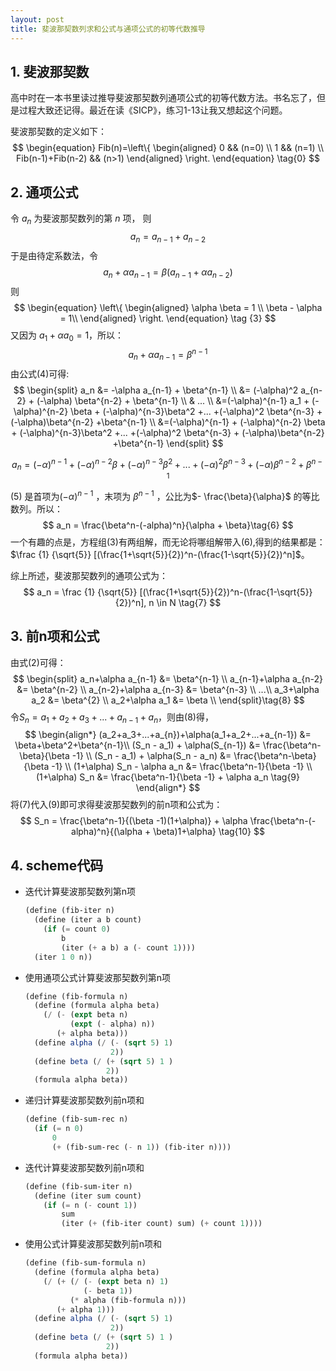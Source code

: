 ```yaml
---
layout: post
title: 斐波那契数列求和公式与通项公式的初等代数推导
---
```

## 1. 斐波那契数
高中时在一本书里读过推导斐波那契数列通项公式的初等代数方法。书名忘了，但是过程大致还记得。最近在读《SICP》，练习1-13让我又想起这个问题。  


斐波那契数的定义如下：  
$$
\begin{equation}
Fib(n)=\left\{
\begin{aligned}
0 && (n=0) \\
1 && (n=1) \\
Fib(n-1)+Fib(n-2) && (n>1)
\end{aligned}
\right.
\end{equation}
\tag{0}
$$

## 2. 通项公式

令 $a_n$ 为斐波那契数列的第 $n$ 项， 则
$$
a_n = a_{n-1} + a_{n-2} \tag{1}
$$
于是由待定系数法，令
$$
a_n + \alpha a_{n-1} = \beta (a_{n-1}+ \alpha a_{n-2} ) \tag{2}
$$
 则
$$
\begin{equation}
\left\{
\begin{aligned}
\alpha \beta = 1 \\
\beta - \alpha = 1\\
\end{aligned}
\right.
\end{equation}
\tag {3}
$$
又因为 $a_1 + \alpha a_0 = 1$，所以：
$$
a_n + \alpha a_{n-1} = \beta^{n-1} \tag{4}
$$
由公式$(4)$可得:
$$
\begin{split}
a_n &= -\alpha a_{n-1} + \beta^{n-1} \\
	&= (-\alpha)^2 a_{n-2} + (-\alpha) \beta^{n-2} + \beta^{n-1} \\
	& ... \\
	&=(-\alpha)^{n-1} a_1 + (-\alpha)^{n-2} \beta + (-\alpha)^{n-3}\beta^2 +... +(-\alpha)^2 \beta^{n-3} + (-\alpha)\beta^{n-2} +\beta^{n-1} \\
	&=(-\alpha)^{n-1} + (-\alpha)^{n-2} \beta + (-\alpha)^{n-3}\beta^2 +... +(-\alpha)^2 \beta^{n-3} + (-\alpha)\beta^{n-2} +\beta^{n-1}  
\end{split}
$$

$$
\begin{equation}
a_n =(-\alpha)^{n-1} + (-\alpha)^{n-2} \beta + (-\alpha)^{n-3}\beta^2 +... +(-\alpha)^2 \beta^{n-3} + (-\alpha)\beta^{n-2} +\beta^{n-1}  \tag{5}
\end{equation}
$$


$(5)$ 是首项为$(-\alpha)^{n-1}$ ，末项为 $\beta^{n-1}$ ，公比为$- \frac{\beta}{\alpha}$ 的等比数列。所以：
$$
a_n = \frac{\beta^n-(-alpha)^n}{\alpha + \beta}\tag{6}
$$
一个有趣的点是，方程组$(3)$有两组解，而无论将哪组解带入$(6)$,得到的结果都是：$\frac {1} {\sqrt{5}} [(\frac{1+\sqrt{5}}{2})^n-(\frac{1-\sqrt{5}}{2})^n]$。



综上所述，斐波那契数列的通项公式为：
$$
a_n = \frac {1} {\sqrt{5}} [(\frac{1+\sqrt{5}}{2})^n-(\frac{1-\sqrt{5}}{2})^n],  n \in N \tag{7}
$$

## 3. 前n项和公式

由式$(2)$可得：
$$
\begin{split}
a_n+\alpha a_{n-1} &= \beta^{n-1} \\
a_{n-1}+\alpha a_{n-2} &= \beta^{n-2} \\
a_{n-2}+\alpha a_{n-3} &= \beta^{n-3} \\
...\\
a_3+\alpha a_2 &= \beta^{2} \\
a_2+\alpha a_1 &= \beta \\
\end{split}\tag{8}
$$
令$S_n=a_1+a_2+a_3+...+a_{n-1}+a_n$，则由$(8)$得，
$$
\begin{align*}
(a_2+a_3+...+a_{n})+\alpha(a_1+a_2+...+a_{n-1}) &= \beta+\beta^2+\beta^{n-1}\\
(S_n - a_1) + \alpha(S_{n-1}) &= \frac{\beta^n-\beta}{\beta -1} \\
(S_n - a_1) + \alpha(S_n - a_n) &= \frac{\beta^n-\beta}{\beta -1} \\
(1+\alpha) S_n  - \alpha a_n &= \frac{\beta^n-1}{\beta -1} \\
(1+\alpha) S_n  &= \frac{\beta^n-1}{\beta -1} + \alpha a_n \tag{9}
\end{align*}
$$
将$(7)$代入$(9)$即可求得斐波那契数列的前n项和公式为：
$$
S_n = \frac{\beta^n-1}{(\beta -1)(1+\alpha)} + \alpha \frac{\beta^n-(-alpha)^n}{(\alpha + \beta)1+\alpha} \tag{10}
$$

## 4. scheme代码

* 迭代计算斐波那契数列第n项

   ```scheme
   (define (fib-iter n)
     (define (iter a b count)
       (if (= count 0)
           b
           (iter (+ a b) a (- count 1))))
     (iter 1 0 n))
   ```

* 使用通项公式计算斐波那契数列第n项

   ```scheme
   (define (fib-formula n)
     (define (formula alpha beta)
       (/ (- (expt beta n)
             (expt (- alpha) n))
          (+ alpha beta)))
     (define alpha (/ (- (sqrt 5) 1)
                      2))
     (define beta (/ (+ (sqrt 5) 1 )
                     2))
     (formula alpha beta))
   ```

* 递归计算斐波那契数列前n项和

   ```scheme
   (define (fib-sum-rec n)
     (if (= n 0)
         0
         (+ (fib-sum-rec (- n 1)) (fib-iter n))))
   ```

   

* 迭代计算斐波那契数列前n项和

   ```scheme
   (define (fib-sum-iter n)
     (define (iter sum count)
       (if (= n (- count 1))
           sum
           (iter (+ (fib-iter count) sum) (+ count 1))))
   ```

* 使用公式计算斐波那契数列前n项和

   ```scheme
   (define (fib-sum-formula n)
     (define (formula alpha beta)
       (/ (+ (/ (- (expt beta n) 1)
                (- beta 1))
             (* alpha (fib-formula n)))
          (+ alpha 1)))
     (define alpha (/ (- (sqrt 5) 1)
                      2))
     (define beta (/ (+ (sqrt 5) 1 )
                     2))
     (formula alpha beta))
   ```

   

